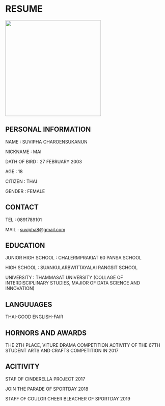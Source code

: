 # RESUME

 <img width="300" height="300" src="https://user-images.githubusercontent.com/95448811/144513973-edb74244-3011-49db-8386-59dbe10734c4.JPG">



## PERSONAL INFORMATION
NAME : SUVIPHA CHAROENSUKANUN

NICKNAME : MAI

DATH OF BIRD : 27 FEBRUARY 2003

AGE : 18

CITIZEN : THAI

GENDER : FEMALE

## CONTACT
TEL : 0891789101

MAIL : suvipha8@gmail.com

## EDUCATION
JUNIOR HIGH SCHOOL : CHALERMPRAKIAT 60 PANSA SCHOOL

HIGH SCHOOL : SUANKULARBWITTAYALAI RANGSIT SCHOOL

UNIVERSITY : THAMMASAT UNIVERSITY (COLLAGE OF INTERDISCIPLINARY STUDIES, MAJIOR OF DATA SCIENCE AND INNOVATION)

## LANGUUAGES
THAI-GOOD
ENGLISH-FAIR

## HORNORS AND AWARDS
THE 2TH PLACE, VITURE DRAMA COMPETITION ACTIVITY OF THE 67TH STUDENT ARTS AND CRAFTS COMPETITION IN 2017

## ACITIVITY
STAF OF CINDERELLA PROJECT 2017

JOIN THE PARADE OF SPORTDAY 2018

STAFF OF COULOR CHEER BLEACHER OF SPORTDAY 2019

